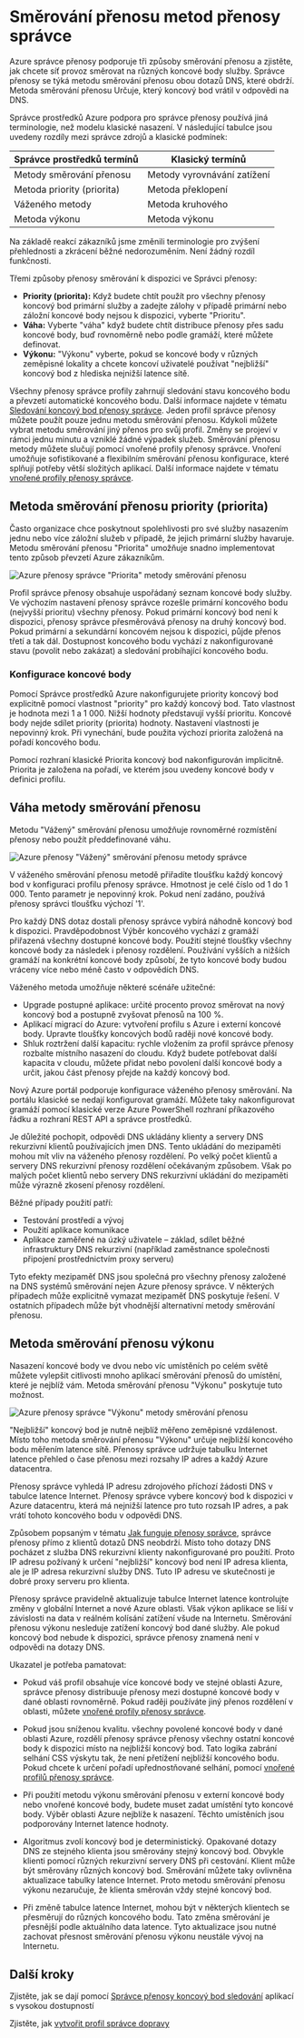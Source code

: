 <properties
    pageTitle="Přenosy správce – provoz metody směrování | Microsoft Azure"
    description="Tento článek vám pomůže pochopit jiný přenos směrování metodách správcem přenosy"
    services="traffic-manager"
    documentationCenter=""
    authors="sdwheeler"
    manager="carmonm"
    editor=""
/>
<tags
    ms.service="traffic-manager"
    ms.devlang="na"
    ms.topic="article"
    ms.tgt_pltfrm="na"
    ms.workload="infrastructure-services"
    ms.date="10/11/2016"
    ms.author="sewhee"
/>

# <a name="traffic-manager-traffic-routing-methods"></a>Směrování přenosu metod přenosy správce

Azure správce přenosy podporuje tři způsoby směrování přenosu a zjistěte, jak chcete síť provoz směrovat na různých koncové body služby. Správce přenosy se týká metodu směrování přenosu obou dotazů DNS, které obdrží. Metoda směrování přenosu Určuje, který koncový bod vrátil v odpovědi na DNS.

Správce prostředků Azure podpora pro správce přenosy používá jiná terminologie, než modelu klasické nasazení. V následující tabulce jsou uvedeny rozdíly mezi správce zdrojů a klasické podmínek:

| Správce prostředků termínů | Klasický termínů |
|-----------------------|--------------|
| Metody směrování přenosu | Metody vyrovnávání zatížení |
| Metoda priority (priorita) | Metoda překlopení |
| Váženého metody | Metoda kruhového |
| Metoda výkonu | Metoda výkonu |

Na základě reakcí zákazníků jsme změnili terminologie pro zvýšení přehlednosti a zkrácení běžné nedorozuměním. Není žádný rozdíl funkčnosti.

Třemi způsoby přenosy směrování k dispozici ve Správci přenosy:

- **Priority (priorita):** Když budete chtít použít pro všechny přenosy koncový bod primární služby a zadejte zálohy v případě primární nebo záložní koncové body nejsou k dispozici, vyberte "Prioritu".
- **Váha:** Vyberte "váha" když budete chtít distribuce přenosy přes sadu koncové body, buď rovnoměrně nebo podle gramáží, které můžete definovat.
- **Výkonu:** "Výkonu" vyberte, pokud se koncové body v různých zeměpisné lokality a chcete koncoví uživatelé používat "nejbližší" koncový bod z hlediska nejnižší latence sítě.

Všechny přenosy správce profily zahrnují sledování stavu koncového bodu a převzetí automatické koncového bodu. Další informace najdete v tématu [Sledování koncový bod přenosy správce](traffic-manager-monitoring.md). Jeden profil správce přenosy můžete použít pouze jednu metodu směrování přenosu. Kdykoli můžete vybrat metodu směrování jiný přenos pro svůj profil. Změny se projeví v rámci jednu minutu a vzniklé žádné výpadek služeb. Směrování přenosu metody můžete slučují pomocí vnořené profily přenosy správce. Vnoření umožňuje sofistikované a flexibilním směrování přenosu konfigurace, které splňují potřeby větší složitých aplikací. Další informace najdete v tématu [vnořené profily přenosy správce](traffic-manager-nested-profiles.md).

## <a name="priority-traffic-routing-method"></a>Metoda směrování přenosu priority (priorita)

Často organizace chce poskytnout spolehlivosti pro své služby nasazením jednu nebo více záložní služeb v případě, že jejich primární služby havaruje. Metodu směrování přenosu "Priorita" umožňuje snadno implementovat tento způsob převzetí Azure zákazníkům.

![Azure přenosy správce "Priorita" metody směrování přenosu][1]

Profil správce přenosy obsahuje uspořádaný seznam koncové body služby. Ve výchozím nastavení přenosy správce rozešle primární koncového bodu (nejvyšší prioritu) všechny přenosy. Pokud primární koncový bod není k dispozici, přenosy správce přesměrovává přenosy na druhý koncový bod. Pokud primární a sekundární koncovém nejsou k dispozici, půjde přenos třetí a tak dál. Dostupnost koncového bodu vychází z nakonfigurované stavu (povolit nebo zakázat) a sledování probíhající koncového bodu.

### <a name="configuring-endpoints"></a>Konfigurace koncové body

Pomocí Správce prostředků Azure nakonfigurujete priority koncový bod explicitně pomocí vlastnost "priority" pro každý koncový bod. Tato vlastnost je hodnota mezi 1 a 1 000. Nižší hodnoty představují vyšší prioritu. Koncové body nejde sdílet priority (priorita) hodnoty. Nastavení vlastnosti je nepovinný krok. Při vynechání, bude použita výchozí priorita založená na pořadí koncového bodu.

Pomocí rozhraní klasické Priorita koncový bod nakonfigurován implicitně. Priorita je založena na pořadí, ve kterém jsou uvedeny koncové body v definici profilu.

## <a name="weighted-traffic-routing-method"></a>Váha metody směrování přenosu

Metodu "Vážený" směrování přenosu umožňuje rovnoměrné rozmístění přenosy nebo použít předdefinované váhu.

![Azure přenosy "Vážený" směrování přenosu metody správce][2]

V váženého směrování přenosu metodě přiřadíte tloušťku každý koncový bod v konfiguraci profilu přenosy správce. Hmotnost je celé číslo od 1 do 1 000. Tento parametr je nepovinný krok. Pokud není zadáno, používá přenosy správci tloušťku výchozí '1'.

Pro každý DNS dotaz dostali přenosy správce vybírá náhodně koncový bod k dispozici. Pravděpodobnost Výběr koncového vychází z gramáží přiřazená všechny dostupné koncové body. Použití stejné tloušťky všechny koncové body za následek i přenosy rozdělení. Používání vyšších a nižších gramáží na konkrétní koncové body způsobí, že tyto koncové body budou vráceny více nebo méně často v odpovědích DNS.

Váženého metoda umožňuje některé scénáře užitečné:

- Upgrade postupné aplikace: určité procento provoz směrovat na nový koncový bod a postupně zvyšovat přenosů na 100 %.
- Aplikací migrací do Azure: vytvoření profilu s Azure i externí koncové body. Upravte tloušťky koncových bodů raději nové koncové body.
- Shluk roztržení další kapacitu: rychle vložením za profil správce přenosy rozbalte místního nasazení do cloudu. Když budete potřebovat další kapacita v cloudu, můžete přidat nebo povolení další koncové body a určit, jakou část přenosy přejde na každý koncový bod.

Nový Azure portál podporuje konfigurace váženého přenosy směrování. Na portálu klasické se nedají konfigurovat gramáží. Můžete taky nakonfigurovat gramáží pomocí klasické verze Azure PowerShell rozhraní příkazového řádku a rozhraní REST API a správce prostředků.

Je důležité pochopit, odpovědi DNS ukládány klienty a servery DNS rekurzivní klientů používajících jmen DNS. Tento ukládání do mezipaměti mohou mít vliv na váženého přenosy rozdělení. Po velký počet klientů a servery DNS rekurzivní přenosy rozdělení očekávaným způsobem. Však po malých počet klientů nebo servery DNS rekurzivní ukládání do mezipaměti může výrazně zkosení přenosy rozdělení.

Běžné případy použití patří:

- Testování prostředí a vývoj
- Použití aplikace komunikace
- Aplikace zaměřené na úzký uživatele – základ, sdílet běžné infrastruktury DNS rekurzivní (například zaměstnance společnosti připojení prostřednictvím proxy serveru)

Tyto efekty mezipaměť DNS jsou společná pro všechny přenosy založené na DNS systémů směrování nejen Azure přenosy správce. V některých případech může explicitně vymazat mezipaměť DNS poskytuje řešení. V ostatních případech může být vhodnější alternativní metody směrování přenosu.

## <a name="performance-traffic-routing-method"></a>Metoda směrování přenosu výkonu

Nasazení koncové body ve dvou nebo víc umístěních po celém světě můžete vylepšit citlivosti mnoho aplikací směrování přenosů do umístění, které je nejblíž vám. Metoda směrování přenosu "Výkonu" poskytuje tuto možnost.

![Azure přenosy správce "Výkonu" metody směrování přenosu][3]

"Nejbližší" koncový bod je nutně nejblíž měřeno zeměpisné vzdálenost. Místo toho metoda směrování přenosu "Výkonu" určuje nejbližší koncového bodu měřením latence sítě. Přenosy správce udržuje tabulku Internet latence přehled o čase přenosu mezi rozsahy IP adres a každý Azure datacentra.

Přenosy správce vyhledá IP adresu zdrojového příchozí žádosti DNS v tabulce latence Internet. Přenosy správce vybere koncový bod k dispozici v Azure datacentru, která má nejnižší latence pro tuto rozsah IP adres, a pak vrátí tohoto koncového bodu v odpovědi DNS.

Způsobem popsaným v tématu [Jak funguje přenosy správce](traffic-manager-how-traffic-manager-works.md), správce přenosy přímo z klientů dotazů DNS neobdrží. Místo toho dotazy DNS pocházet z služba DNS rekurzivní klienty nakonfigurované pro použití. Proto IP adresu požívaný k určení "nejbližší" koncový bod není IP adresa klienta, ale je IP adresa rekurzivní služby DNS. Tuto IP adresu ve skutečnosti je dobré proxy serveru pro klienta.

Přenosy správce pravidelně aktualizuje tabulce Internet latence kontrolujte změny v globální Internet a nové Azure oblasti. Však výkon aplikace se liší v závislosti na data v reálném kolísání zatížení všude na Internetu. Směrování přenosu výkonu nesleduje zatížení koncový bod dané služby. Ale pokud koncový bod nebude k dispozici, správce přenosy znamená není v odpovědi na dotazy DNS.

Ukazatel je potřeba pamatovat:

- Pokud váš profil obsahuje více koncové body ve stejné oblasti Azure, správce přenosy distribuuje přenosy mezi dostupné koncové body v dané oblasti rovnoměrně. Pokud raději používáte jiný přenos rozdělení v oblasti, můžete [vnořené profily přenosy správce](traffic-manager-nested-profiles.md).

- Pokud jsou sníženou kvalitu. všechny povolené koncové body v dané oblasti Azure, rozdělí přenosy správce přenosy všechny ostatní koncové body k dispozici místo na nejbližší koncový bod. Tato logika zabrání selhání CSS výskytu tak, že není přetížení nejbližší koncového bodu. Pokud chcete k určení pořadí upřednostňované selhání, pomocí [vnořené profilů přenosy správce](traffic-manager-nested-profiles.md).

- Při použití metodu výkonu směrování přenosu v externí koncové body nebo vnořené koncové body, budete muset zadat umístění tyto koncové body. Výběr oblasti Azure nejblíže k nasazení. Těchto umístěních jsou podporovány Internet latence hodnoty.

- Algoritmus zvolí koncový bod je deterministický. Opakované dotazy DNS ze stejného klienta jsou směrovány stejný koncový bod. Obvykle klienti pomocí různých rekurzivní servery DNS při cestování. Klient může být směrovány různých koncový bod. Směrování můžete taky ovlivněna aktualizace tabulky latence Internet. Proto metodu směrování přenosu výkonu nezaručuje, že klienta směrován vždy stejné koncový bod.

- Při změně tabulce latence Internet, mohou být v některých klientech se přesměrují do různých koncového bodu. Tato změna směrování je přesnější podle aktuálního data latence. Tyto aktualizace jsou nutné zachovat přesnost směrování přenosu výkonu neustále vývoj na Internetu.

## <a name="next-steps"></a>Další kroky

Zjistěte, jak se dají pomocí [Správce přenosy koncový bod sledování](traffic-manager-monitoring.md) aplikací s vysokou dostupností

Zjistěte, jak [vytvořit profil správce dopravy](traffic-manager-manage-profiles.md)

<!--Image references-->
[1]: ./media/traffic-manager-routing-methods/priority.png
[2]: ./media/traffic-manager-routing-methods/weighted.png
[3]: ./media/traffic-manager-routing-methods/performance.png
